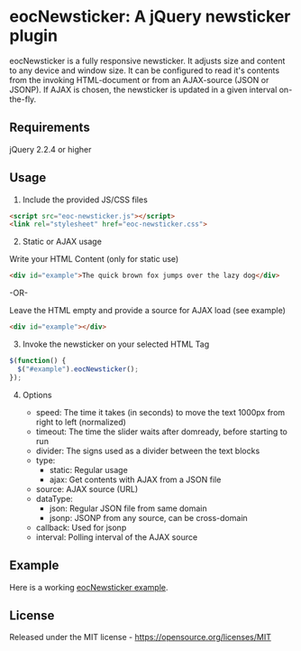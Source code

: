 # eocNewsticker: A jQuery newsticker plugin

eocNewsticker is a fully responsive newsticker. It adjusts size and content to any device and window size. It can be configured to read it's contents from the invoking HTML-document or from an AJAX-source (JSON or JSONP). If AJAX is chosen, the newsticker is updated in a given interval on-the-fly.

## Requirements

jQuery 2.2.4 or higher

## Usage

1. Include the provided JS/CSS files

```html
<script src="eoc-newsticker.js"></script>
<link rel="stylesheet" href="eoc-newsticker.css">
```

2. Static or AJAX usage

Write your HTML Content (only for static use)

```html
<div id="example">The quick brown fox jumps over the lazy dog</div>
```

-OR-

Leave the HTML empty and provide a source for AJAX load (see example)

```html
<div id="example"></div>
```

3. Invoke the newsticker on your selected HTML Tag

```javascript
$(function() {
  $("#example").eocNewsticker();
});
```

4. Options

    * speed: The time it takes (in seconds) to move the text 1000px from right to left (normalized)
    * timeout: The time the slider waits after domready, before starting to run
    * divider: The signs used as a divider between the text blocks
    * type:
      * static: Regular usage
      * ajax: Get contents with AJAX from a JSON file
    * source: AJAX source (URL)
    * dataType:
      * json: Regular JSON file from same domain
      * jsonp: JSONP from any source, can be cross-domain
    * callback: Used for jsonp
    * interval: Polling interval of the AJAX source

## Example

Here is a working <a href="https://nightside.de/eoc-newsticker/example.html" target="blank">eocNewsticker example</a>.

## License

Released under the MIT license - https://opensource.org/licenses/MIT